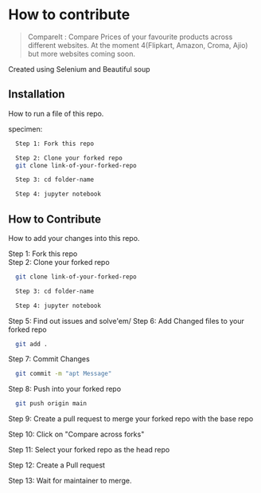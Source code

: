 
# How to contribute

> CompareIt : Compare Prices of your favourite products across different websites. At the moment 4(Flipkart, Amazon, Croma, Ajio) but more websites coming soon.

Created using Selenium and Beautiful soup

## Installation

How to run a file of this repo.

specimen:
```bash
  Step 1: Fork this repo

  Step 2: Clone your forked repo
  git clone link-of-your-forked-repo

  Step 3: cd folder-name

  Step 4: jupyter notebook
```
    
## How to Contribute
How to add your changes into this repo.


  Step 1: Fork this repo\
  Step 2: Clone your forked repo
```bash
  git clone link-of-your-forked-repo
```

```bash
  Step 3: cd folder-name

  Step 4: jupyter notebook
```

Step 5: Find out issues and solve'em/
Step 6: Add Changed files to your forked repo
```bash
  git add .
```

Step 7: Commit Changes
```bash
  git commit -m "apt Message"
```

Step 8: Push into your forked repo
```bash
  git push origin main
```

Step 9: Create a pull request to merge your forked repo with the base repo

Step 10: Click on "Compare across forks"

Step 11: Select your forked repo as the head repo

Step 12: Create a Pull request

Step 13: Wait for maintainer to merge.
